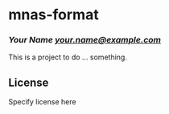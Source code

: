 # mnas-format
### _Your Name <your.name@example.com>_

This is a project to do ... something.

## License

Specify license here

